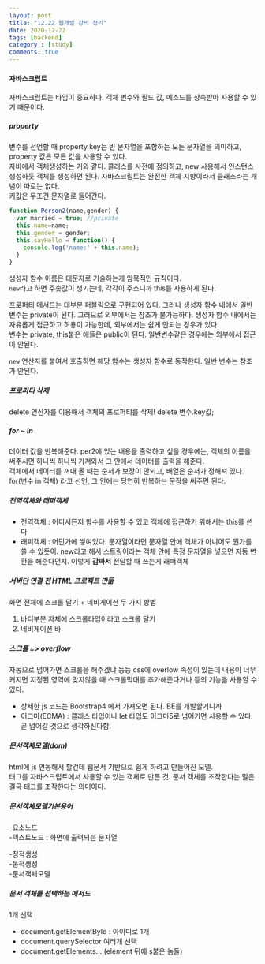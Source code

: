 ```yaml
---
layout: post
title: "12.22 웹개발 강의 정리"
date: 2020-12-22
tags: [backend]
category : [study]
comments: true
---
```


#### 자바스크립트

자바스크립트는 타입이 중요하다. 객체 변수와 필드 값, 메소드를 상속받아 사용할 수 있기 때문이다.  

##### property

변수를 선언할 때 property key는 빈 문자열을 포함하는 모든 문자열을 의미하고, property 값은 모든 값을 사용할 수 있다.  
자바에서 객체생성하는 거와 같다. 클래스를 사전에 정의하고, new 사용해서 인스턴스 생성하듯 객체를 생성하면 된다. 자바스크립트는 완전한 객체 지향이라서 클래스라는 개념이 따로는 없다.  
키값은 무조건 문자열로 들어간다.  

```javascript
function Person2(name,gender) {
  var married = true; //private
  this.name=name;
  this.gender = gender;
  this.sayHello = function() {
    console.log('name:' + this.name);
  }
}
```

생성자 함수 이름은 대문자로 기술하는게 암묵적인 규칙이다.  
`new`라고 하면 주솟값이 생기는데, 각각이 주소니까 this를 사용하게 된다.  

프로퍼티 메서드는 대부분 퍼블릭으로 구현되어 있다. 그러나 생성자 함수 내에서 일반 변수는 private이 된다. 그러므로 외부에서는 참조가 불가능하다. 생성자 함수 내에서는 자유롭게 접근하고 허용이 가능한데, 외부에서는 쉽게 안되는 경우가 있다.  
변수는 private, this붙은 애들은 public이 된다. 일반변수같은 경우에는 외부에서 접근이 안된다.  

`new` 연산자를 붙여서 호출하면 해당 함수는 생성자 함수로 동작한다. 일반 변수는 참조가 안된다.

##### 프로퍼티 삭제
delete 연산자를 이용해서 객체의 프로퍼티를 삭제!
delete 변수.key값;

##### for ~ in
데이터 값을 반복해준다. per2에 있는 내용을 출력하고 싶을 경우에는, 객체의 이름을 써주시면 하나씩 하나씩 가져와서 그 안에서 데이터를 출력을 해준다.  
객체에서 데이터를 꺼내 올 때는 순서가 보장이 안되고, 배열은 순서가 정해져 있다.  
for(변수 in 객체) 라고 선언, 그 안에는 당연히 반복하는 문장을 써주면 된다.  

##### 전역객체와 래퍼객체
- 전역객체 : 어디서든지 함수를 사용할 수 있고 객체에 접근하기 위해서는 this를 쓴다
- 래퍼객체 : 어딘가에 쌓여있다. 문자열이라면 문자열 안에 객체가 아니어도 뭔가를 쓸 수 있듯이. new라고 해서 스트링이라는 객체 안에 특정 문자열을 넣으면 자동 변환을 해준다던지. 이렇게 **감싸서** 전달할 때 쓰는게 래퍼객체

##### 서버단 연결 전 HTML 프로젝트 만듦
화면 전체에 스크롤 달기 + 네비게이션
두 가지 방법
1. 바디부분 자체에 스크롤타입이라고 스크롤 달기
2. 네비게이션 바

##### 스크롤 => overflow
자동으로 넘어가면 스크롤을 해주겠냐 등등 css에 overlow 속성이 있는데 내용이 너무 커지면 지정된 영역에 맞지않을 때 스크롤막대를 추가해준다거나 등의 기능을 사용할 수 있다.

- 상세한 js 코드는 Bootstrap4 에서 가져오면 된다. BE를 개발할거니까
- 이크마(ECMA) : 클래스 타입이나 let 타입도 이크마5로 넘어가면 사용할 수 있다. 곧 넘어갈 것으로 생각하신다함.

##### 문서객체모델(dom)
html에 js 연동해서 할건데 웹문서 기반으로 쉽게 하려고 만들어진 모델.  
태그를 자바스크립트에서 사용할 수 있는 객체로 만든 것. 문서 객체를 조작한다는 말은 결국 태그를 조작한다는 의미이다.  

##### 문서객체모델기본용어
-요소노드  
-텍스트노드 : 화면에 출력되는 문자열

-정적생성  
-동적생성  
-문서객체모델  

##### 문서 객체를 선택하는 메서드
1개 선택
- document.getElementById : 아이디로 1개
- document.querySelector
여러개 선택
- document.getElements... (element 뒤에 s붙은 놈들)
